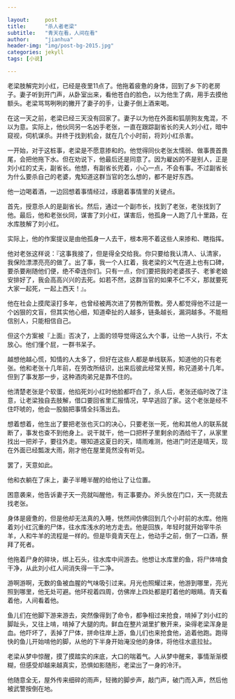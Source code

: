 ```yaml
---

layout:     post
title:      "杀人者老梁"
subtitle:   "青天在看，人间在看"
author:     "jianhua"
header-img: "img/post-bg-2015.jpg"
categories: jekyll
tags: [小说]

---
```


老梁肢解完刘小红，已经是夜里11点了。他拖着疲惫的身体，回到了乡下的老房子。妻子听到开门声，从卧室出来，看他苍白的脸色，以为他生了病，用手去摸他额头。老梁骂骂咧咧的撇开了妻子的手，让妻子倒上酒来喝。

在这一天之前，老梁已经三天没有回家了。妻子以为他在外面和狐朋狗友鬼混，不以为意。实际上，他伙同另一名凶手老张，一直在跟踪副省长的夫人刘小红，暗中窥视，伺机谋杀。并终于找到机会，就在几个小时前，将刘小红杀害。

一开始，对于这桩事，老梁是不愿意掺和的。他觉得同伙老张太懦弱、做事畏首畏尾，会把他拖下水。但在劝说下，他最后还是同意了。因为雇凶的不是别人，正是刘小红的丈夫，副省长。他想，有副省长兜着，小心一点，不会有事。不过副省长为什么要杀自己的老婆，鬼知道这群当官的怎么想的，都不是好东西。

他一边喝着酒，一边回想着事情经过，琢磨着事情里的关键点。

首先，授意杀人的是副省长。然后，通过一个副市长，找到了老张，老张找到了他。最后，他和老张伙同，谋害了刘小红，谋害后，他孤身一人跑了几十里路，在水库肢解了刘小红。

实际上，他的作案提议是由他孤身一人去干，根本用不着这些人来掺和、瞎指挥。

他对老张这样说：『这事我接了，但是得全交给我。你只要给我认清人、认清家，我保险漂漂亮亮的做了。出了事，我一个人扛着，我老梁的义气在道上也有口碑，要杀要剐随他们便，绝不牵连你们。只有一点，你们要把我的老婆孩子、老爹老娘安排好了，我会高高兴兴的去死。如若不然，这群当官的如果不仁不义，那就要死大家一起死，一起上西天！』。

他在社会上摸爬滚打多年，也曾经被两次进了劳教所管教。旁人都觉得他不过是一个凶狠的文盲，但其实他心细，知道牵扯的人越多，链条越长，漏洞越多。不能相信别人，只能相信自己。

但这个方案被『上面』否决了，上面的领导觉得这么大个事，让他一人执行，不太放心。他们懂个屁，一群书呆子。

越想他越心慌，知情的人太多了，但好在这些人都是单线联系，知道他的只有老张。他和老张十几年前，在劳改所结识，出来后彼此经常关照，称兄道弟十几年。但到了事发那一步，这种酒肉弟兄是靠不住的。

他清楚老张是个软蛋，他掐死刘小红时他脸都吓白了，杀人后，老张还临时改了注意，让老梁独自去肢解，借口要回省里汇报情况，早早逃回了家。这个老张是经不住吓唬的，他会一股脑把事情全抖落出去。

想着想着，他生出了要把老张也灭口的决心，只要老张一死，他和其他人的联系就断了，事发也查不到他身上。说干就干，他一口把杯子里剩余的酒给干了，从家里找出一把斧子，要往外走。哪知道这夏日的天，晴雨难测，他进门时还是晴天，现在外面已经瓢泼大雨，刚才他在屋里竟然没有听见。

罢了，天意如此。

他和衣躺在了床上，妻子半睡半醒的给他让了让位置。

困意袭来，他告诉妻子天一亮就叫醒他，有正事要办。斧头放在门口，天一亮就去找老张。

身体是疲惫的，但是他却无法真的入睡，恍然间仿佛回到几个小时前的水库。他拖着刘小红沉重的尸体，往水库浅水的地方走去。他是回族，年轻时就开始宰牛杀羊，人和牛羊的流程是一样的。但是毕竟青天在上，他动手之前，倒了一口酒，祭拜了死者。

他拖着尸身的碎块，绑上石头，往水库中间游去。他想让水库里的鱼，将尸体啃食干净，从此刘小红人间消失得一干二净。

游啊游啊，无数的鱼被血腥的气味吸引过来。月光也照耀过来，他游到哪里，亮光照到哪里，他无处可避。他环视着四周，仿佛岸上四处都是盯着他的眼睛。青天看着他，人间看着他。

鱼儿们在他脚下游来游去，突然像得到了命令，都争相过来抢食，啃掉了刘小红的脚趾头，又往上啃，啃掉了大腿的肉。鲜血在整片湖里扩散开来，染得老梁浑身是血。他吓坏了，丢掉了尸体，拼命往岸上游，鱼儿们也来抢食他，追着他跑。跑得快的鱼儿开始啃他的脚，从他的下半身开始淹没他的身体，将他往水底拉扯。

老梁从梦中惊醒，摸了摸踏实的床底，大口的喘着气。人从梦中醒来，事情渐渐模糊，但感受却越来越真实，恐惧如影随形，老梁出了一身的冷汗。

他随意全无，屋外传来细碎的雨声，轻微的脚步声，敲门声，破门而入声，然后他被武警按倒在地。









